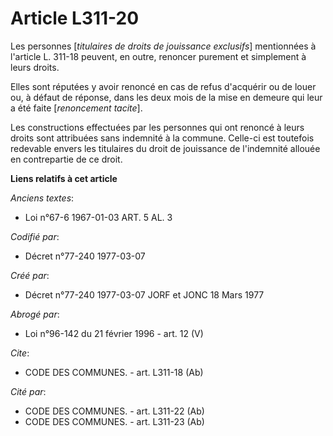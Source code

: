 # Article L311-20

Les personnes [*titulaires de droits de jouissance exclusifs*] mentionnées à l'article L. 311-18 peuvent, en outre, renoncer
purement et simplement à leurs droits.

Elles sont réputées y avoir renoncé en cas de refus d'acquérir ou de louer ou, à défaut de réponse, dans les deux mois de la
mise en demeure qui leur a été faite [*renoncement tacite*].

Les constructions effectuées par les personnes qui ont renoncé à leurs droits sont attribuées sans indemnité à la commune.
Celle-ci est toutefois redevable envers les titulaires du droit de jouissance de l'indemnité allouée en contrepartie de ce
droit.

**Liens relatifs à cet article**

_Anciens textes_:

  - Loi n°67-6 1967-01-03 ART. 5 AL. 3

_Codifié par_:

  - Décret n°77-240 1977-03-07

_Créé par_:

  - Décret n°77-240 1977-03-07 JORF et JONC 18 Mars 1977

_Abrogé par_:

  - Loi n°96-142 du 21 février 1996 - art. 12 (V)

_Cite_:

  - CODE DES COMMUNES. - art. L311-18 (Ab)

_Cité par_:

  - CODE DES COMMUNES. - art. L311-22 (Ab)
  - CODE DES COMMUNES. - art. L311-23 (Ab)

